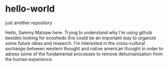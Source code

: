 # hello-world
just another repository

Hello, Sammy Matsaw here. Trying to understand why I'm using github besides looking for ecosheds this could be an important way to organize some future ideas and research. I'm interested in the cross-cultural exchange between western thought and native american thought in order to adress some of the fundamental processes to remove dehumanization from the human experience.
